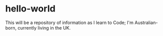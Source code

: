 # hello-world
This will be a repository of information as I learn to Code;
I'm Australian-born, currently living in the UK.
